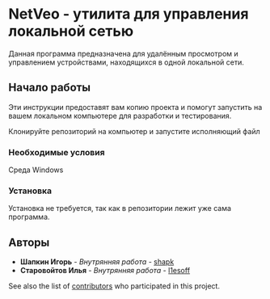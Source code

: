 # NetVeo - утилита для управления локальной сетью

Данная программа предназначена для удалённым просмотром и управлением устройствами, находящихся в одной локальной сети.

## Начало работы

Эти инструкции предоставят вам копию проекта и помогут запустить на вашем локальном компьютере для разработки и тестирования.

Клонируйте репозиторий на компьютер и запустите исполняющий файл

### Необходимые условия

Среда Windows

### Установка

Установка не требуется, так как в репозитории лежит уже сама программа.

## Авторы

* **Шапкин Игорь** - *Внутрянняя работа* - [shapk](https://github.com/shapk)
* **Старовойтов Илья** - *Внутрянняя работа* - [l1esoff](https://github.com/l1esoff)

See also the list of [contributors](https://github.com/shapki/Prakt9ShapkStar/contributors) who participated in this project.
